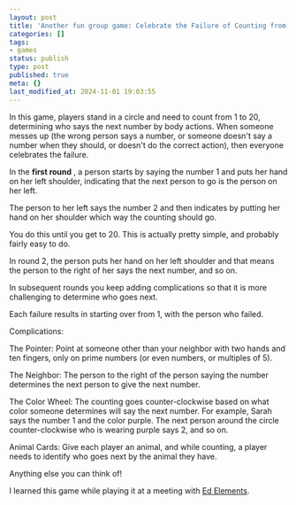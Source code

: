 ```yaml
---
layout: post
title: 'Another fun group game: Celebrate the Failure of Counting from 1 to 20'
categories: []
tags:
- games
status: publish
type: post
published: true
meta: {}
last_modified_at: 2024-11-01 19:03:55
---
```


In this game, players stand in a circle and need to count from 1 to 20, determining who says the next number by body actions. When someone messes up (the wrong person says a number, or someone doesn't say a number when they should, or doesn't do the correct action), then everyone celebrates the failure.

In the 
**first round**
, a person starts by saying the number 1 and puts her hand on her left shoulder, indicating that the next person to go is the person on her left.

The person to her left says the number 2 and then indicates by putting her hand on her shoulder which way the counting should go.

You do this until you get to 20. This is actually pretty simple, and probably fairly easy to do.

In round 2, the person puts her hand on her left shoulder and that means the person to the right of her says the next number, and so on.

In subsequent rounds you keep adding complications so that it is more challenging to determine who goes next.

Each failure results in starting over from 1, with the person who failed.

Complications:

The Pointer: Point at someone other than your neighbor with two hands and ten fingers, only on prime numbers (or even numbers, or multiples of 5).

The Neighbor: The person to the right of the person saying the number determines the next person to give the next number.

The Color Wheel: The counting goes counter-clockwise based on what color someone determines will say the next number. For example, Sarah says the number 1 and the color purple. The next person around the circle counter-clockwise who is wearing purple says 2, and so on.

Animal Cards: Give each player an animal, and while counting, a player needs to identify who goes next by the animal they have.

Anything else you can think of!

I learned this game while playing it at a meeting with 
[Ed Elements](http://edelements.com).
